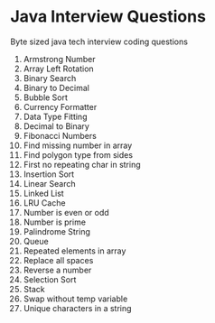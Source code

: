 # Java Interview Questions

Byte sized java tech interview coding questions

1. Armstrong Number
1. Array Left Rotation
1. Binary Search
1. Binary to Decimal
1. Bubble Sort
1. Currency Formatter
1. Data Type Fitting
1. Decimal to Binary
1. Fibonacci Numbers
1. Find missing number in array
1. Find polygon type from sides
1. First no repeating char in string
1. Insertion Sort
1. Linear Search
1. Linked List
1. LRU Cache
1. Number is even or odd
1. Number is prime
1. Palindrome String
1. Queue
1. Repeated elements in array
1. Replace all spaces
1. Reverse a number
1. Selection Sort
1. Stack
1. Swap without temp variable
1. Unique characters in a string